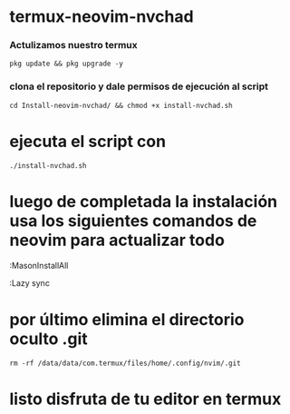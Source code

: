 # termux-neovim-nvchad 

### **Actulizamos nuestro termux**

<pre><code>pkg update && pkg upgrade -y</code></pre>


### **clona el repositorio y dale permisos de ejecución al script**

<pre><code>cd Install-neovim-nvchad/ && chmod +x install-nvchad.sh</code></pre>

# ejecuta el script con 

<pre><code>./install-nvchad.sh</code></pre>

# luego de completada la instalación usa los siguientes comandos de neovim para actualizar todo 

:MasonInstallAll


:Lazy sync

# por último elimina el directorio oculto .git 

<pre><code>rm -rf /data/data/com.termux/files/home/.config/nvim/.git</code></pre>

# listo disfruta de tu editor en termux 
